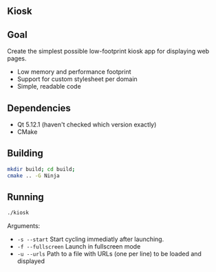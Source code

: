 Kiosk
--------------------

## Goal

Create the simplest possible low-footprint kiosk app for displaying web pages.

 - Low memory and performance footprint
 - Support for custom stylesheet per domain
 - Simple, readable code


## Dependencies

 - Qt 5.12.1 (haven't checked which version exactly)
 - CMake

## Building

```bash
mkdir build; cd build;
cmake .. -G Ninja
```

## Running

```bash
./kiosk
```

Arguments:

 - `-s --start` Start cycling immediatly after launching.
 - `-f --fullscreen` Launch in fullscreen mode
 - `-u --urls` Path to a file with URLs (one per line) to be loaded and displayed
